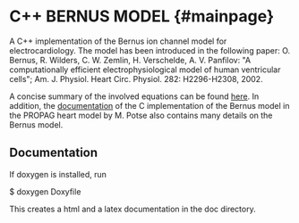 C++ BERNUS MODEL  {#mainpage}
================

A C++ implementation of the Bernus ion channel model for electrocardiology. The model has been introduced in the following paper: O. Bernus, R. Wilders, C. W. Zemlin, H. Verschelde, A. V. Panfilov: "A computationally efficient electrophysiological model of human ventricular cells"; Am. J. Physiol. Heart Circ. Physiol. 282: H2296-H2308, 2002.

A concise summary of the involved equations can be found [here](https://models.physiomeproject.org/e/5/bernus_wilders_zemlin_verschelde_panfilov_2002.cellml/view).
In addition, the [documentation](http://www.potse.nl/software/propag/bernus.pdf) of the C implementation of the Bernus model in the PROPAG heart model by M. Potse also contains many details on the Bernus model.

Documentation
-------------

If doxygen is installed, run 

$ doxygen Doxyfile

This creates a html and a latex documentation in the doc directory.